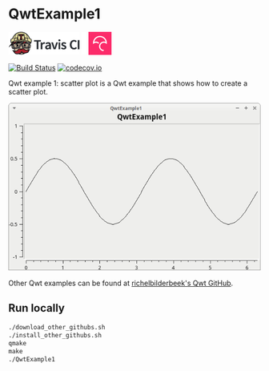 # QwtExample1

[![Travis CI logo](TravisCI.png)](https://travis-ci.org)
![Whitespace](Whitespace.png)
[![Codecov logo](Codecov.png)](https://www.codecov.io)

[![Build Status](https://travis-ci.org/richelbilderbeek/QwtExample1.svg?branch=master)](https://travis-ci.org/richelbilderbeek/QwtExample1)
[![codecov.io](https://codecov.io/github/richelbilderbeek/QwtExample1/coverage.svg?branch=master)](https://codecov.io/github/richelbilderbeek/QwtExample1?branch=master)

Qwt example 1: scatter plot is a Qwt example that shows how to create a scatter plot.

![Screenshot](QwtExample1.png)

Other Qwt examples can be found at [richelbilderbeek's Qwt GitHub](https://github.com/richelbilderbeek/Qwt).

## Run locally

```
./download_other_githubs.sh
./install_other_githubs.sh
qmake
make
./QwtExample1
```